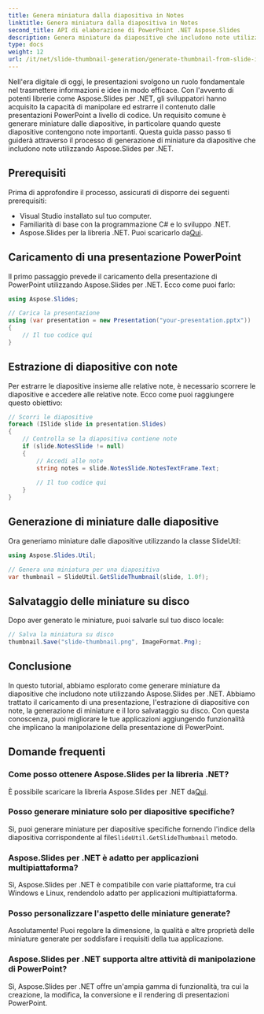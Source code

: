 ```yaml
---
title: Genera miniatura dalla diapositiva in Notes
linktitle: Genera miniatura dalla diapositiva in Notes
second_title: API di elaborazione di PowerPoint .NET Aspose.Slides
description: Genera miniature da diapositive che includono note utilizzando Aspose.Slides per .NET. Impara passo dopo passo come estrarre note, creare miniature e migliorare la manipolazione di PowerPoint.
type: docs
weight: 12
url: /it/net/slide-thumbnail-generation/generate-thumbnail-from-slide-in-notes/
---
```


Nell'era digitale di oggi, le presentazioni svolgono un ruolo fondamentale nel trasmettere informazioni e idee in modo efficace. Con l'avvento di potenti librerie come Aspose.Slides per .NET, gli sviluppatori hanno acquisito la capacità di manipolare ed estrarre il contenuto dalle presentazioni PowerPoint a livello di codice. Un requisito comune è generare miniature dalle diapositive, in particolare quando queste diapositive contengono note importanti. Questa guida passo passo ti guiderà attraverso il processo di generazione di miniature da diapositive che includono note utilizzando Aspose.Slides per .NET.

## Prerequisiti

Prima di approfondire il processo, assicurati di disporre dei seguenti prerequisiti:

- Visual Studio installato sul tuo computer.
- Familiarità di base con la programmazione C# e lo sviluppo .NET.
-  Aspose.Slides per la libreria .NET. Puoi scaricarlo da[Qui](https://releases.aspose.com/slides/net/).

## Caricamento di una presentazione PowerPoint

Il primo passaggio prevede il caricamento della presentazione di PowerPoint utilizzando Aspose.Slides per .NET. Ecco come puoi farlo:

```csharp
using Aspose.Slides;

// Carica la presentazione
using (var presentation = new Presentation("your-presentation.pptx"))
{
    // Il tuo codice qui
}
```

## Estrazione di diapositive con note

Per estrarre le diapositive insieme alle relative note, è necessario scorrere le diapositive e accedere alle relative note. Ecco come puoi raggiungere questo obiettivo:

```csharp
// Scorri le diapositive
foreach (ISlide slide in presentation.Slides)
{
    // Controlla se la diapositiva contiene note
    if (slide.NotesSlide != null)
    {
        // Accedi alle note
        string notes = slide.NotesSlide.NotesTextFrame.Text;
        
        // Il tuo codice qui
    }
}
```

## Generazione di miniature dalle diapositive

Ora generiamo miniature dalle diapositive utilizzando la classe SlideUtil:

```csharp
using Aspose.Slides.Util;

// Genera una miniatura per una diapositiva
var thumbnail = SlideUtil.GetSlideThumbnail(slide, 1.0f);
```

## Salvataggio delle miniature su disco

Dopo aver generato le miniature, puoi salvarle sul tuo disco locale:

```csharp
// Salva la miniatura su disco
thumbnail.Save("slide-thumbnail.png", ImageFormat.Png);
```

## Conclusione

In questo tutorial, abbiamo esplorato come generare miniature da diapositive che includono note utilizzando Aspose.Slides per .NET. Abbiamo trattato il caricamento di una presentazione, l'estrazione di diapositive con note, la generazione di miniature e il loro salvataggio su disco. Con questa conoscenza, puoi migliorare le tue applicazioni aggiungendo funzionalità che implicano la manipolazione della presentazione di PowerPoint.

## Domande frequenti

### Come posso ottenere Aspose.Slides per la libreria .NET?

 È possibile scaricare la libreria Aspose.Slides per .NET da[Qui](https://releases.aspose.com/slides/net/).

### Posso generare miniature solo per diapositive specifiche?

Sì, puoi generare miniature per diapositive specifiche fornendo l'indice della diapositiva corrispondente al file`SlideUtil.GetSlideThumbnail` metodo.

### Aspose.Slides per .NET è adatto per applicazioni multipiattaforma?

Sì, Aspose.Slides per .NET è compatibile con varie piattaforme, tra cui Windows e Linux, rendendolo adatto per applicazioni multipiattaforma.

### Posso personalizzare l'aspetto delle miniature generate?

Assolutamente! Puoi regolare la dimensione, la qualità e altre proprietà delle miniature generate per soddisfare i requisiti della tua applicazione.

### Aspose.Slides per .NET supporta altre attività di manipolazione di PowerPoint?

Sì, Aspose.Slides per .NET offre un'ampia gamma di funzionalità, tra cui la creazione, la modifica, la conversione e il rendering di presentazioni PowerPoint.
